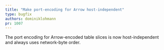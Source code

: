 ```yaml
---
title: "Make port-encoding for Arrow host-independent"
type: bugfix
authors: dominiklohmann
pr: 1007
---
```


The port encoding for Arrow-encoded table slices is now host-independent and
 always uses network-byte order.

